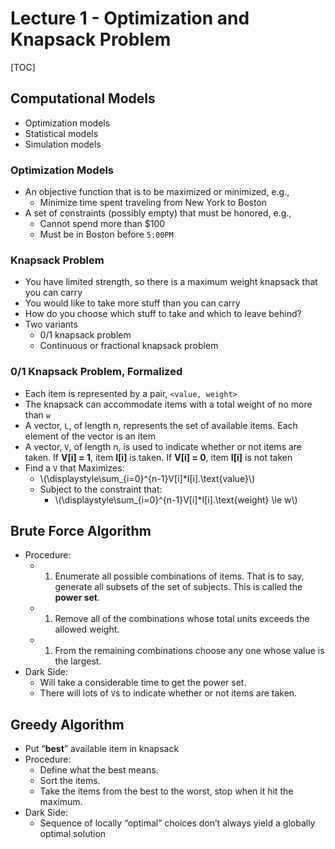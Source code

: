 # Lecture 1 - Optimization and Knapsack Problem

\[TOC\]

## Computational Models

* Optimization models
* Statistical models
* Simulation models

### Optimization Models

* An objective function that is to be maximized or minimized, e.g.,
  * Minimize time spent traveling from New York to Boston
* A set of constraints \(possibly empty\) that must be honored, e.g.,
  * Cannot spend more than $100
  * Must be in Boston before `5:00PM`

### Knapsack Problem

* You have limited strength, so there is a maximum weight knapsack that you can carry
* You would like to take more stuff than you can carry
* How do you choose which stuff to take and which to leave behind?
* Two variants
  * 0/1 knapsack problem
  * Continuous or fractional knapsack problem

### 0/1 Knapsack Problem, Formalized

* Each item is represented by a pair, `<value, weight>`
* The knapsack can accommodate items with a total weight of no more than `w`
* A vector, `L`, of length n, represents the set of available items. Each element of the vector is an item
* A vector, `V`, of length n, is used to indicate whether or not items are taken. If **V\[i\] = 1**, item **I\[i\]** is taken. If **V\[i\] = 0**, item **I\[i\]** is not taken
* Find a `V` that Maximizes:
  * \\(\displaystyle\sum\_{i=0}^{n-1}V\[i\]\*I\[i\].\text{value}\\) 
  * Subject to the constraint that:
    * \\(\displaystyle\sum\_{i=0}^{n-1}V\[i\]\*I\[i\].\text{weight} \le w\\) 

## Brute Force Algorithm

* Procedure:
  * 1. Enumerate all possible combinations of items. That is to say, generate all subsets of the set of subjects. This is called the **power set**.
  * 1. Remove all of the combinations whose total units exceeds the allowed weight.
  * 1. From the remaining combinations choose any one whose value is the largest.
* Dark Side:
  * Will take a considerable time to get the power set.
  * There will lots of `V`s to indicate whether or not items are taken.

## Greedy Algorithm

* Put “**best**” available item in knapsack
* Procedure:
  * Define what the best means.
  * Sort the items.
  * Take the items from the best to the worst, stop when it hit the maximum.
* Dark Side:
  * Sequence of locally “optimal” choices don’t always yield a globally optimal solution

